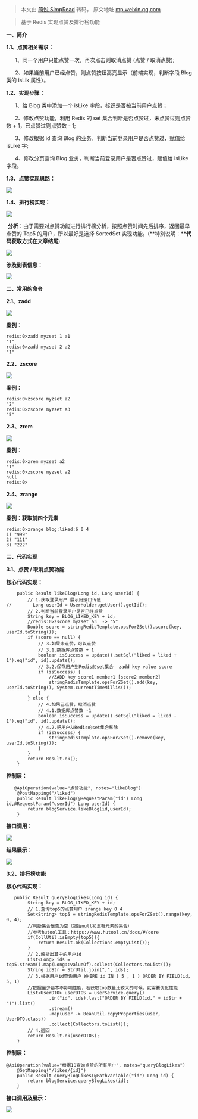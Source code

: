 > 本文由 [简悦 SimpRead](http://ksria.com/simpread/) 转码， 原文地址 [mp.weixin.qq.com](https://mp.weixin.qq.com/s/2_wgTf_ikDqnZrACj_nD8w)

> 基于 Redis 实现点赞及排行榜功能

**一、简介**

**1.1、点赞相关需求：**

      1、同一个用户只能点赞一次，再次点击则取消点赞 (点赞 / 取消点赞);

      2、如果当前用户已经点赞，则点赞按钮高亮显示（前端实现，判断字段 Blog 类的 isLik 属性）。

**1.2、实现步骤：**

      1、给 Blog 类中添加一个 isLike 字段，标识是否被当前用户点赞；

      2、修改点赞功能，利用 Redis 的 set 集合判断是否点赞过，未点赞过则点赞数 + 1，已点赞过则点赞数 - 1;

      3、修改根据 id 查询 Blog 的业务，判断当前登录用户是否点赞过，赋值给 isLike 字;

      4、修改分页查询 Blog 业务，判断当前登录用户是否点赞过，赋值给 isLike 字段。

**1.3、点赞实现思路：**

![](https://mmbiz.qpic.cn/sz_mmbiz_png/CFfeGLBwm46BqicD5yJxfUmfBTD3qibf1TwwXZibH4q8e85ClODaWj7MicPpuwunnibLymM9rFtngFgyuoDCZGJUUvw/640?wx_fmt=png)

**1.4、排行榜实现：**  

**![](https://mmbiz.qpic.cn/sz_mmbiz_png/CFfeGLBwm46BqicD5yJxfUmfBTD3qibf1TVvsFyVTed8gicG7rcyA8tIqKAXuzkvhKF5UERkQDkXOokUibls7UlMuw/640?wx_fmt=png)**

  **分析**：由于需要对点赞功能进行排行榜分析，按照点赞时间先后排序，返回最早点赞的 Top5 的用户，所以最好是选择 SortedSet 实现功能。(**特别说明：****代码获取方式在文章结尾**)

![](https://mmbiz.qpic.cn/sz_mmbiz_png/CFfeGLBwm46BqicD5yJxfUmfBTD3qibf1TwKQXoro9Cf8ECicmjFxpmSruSHldL3bicfG6ZUCIyK2KDk0Z9lhy1WRw/640?wx_fmt=png)

**涉及到表信息：**

![](https://mmbiz.qpic.cn/sz_mmbiz_png/CFfeGLBwm45sEp7nvnJqG1icbEXkAVibZGibiaiah6Hx8E0iaRagOxMkn0zTaAwrSbOhOh7kBqGEjTaAN3aZ62OP7yQw/640?wx_fmt=png)

**二、常用的命令**

**2.1、zadd**

![](https://mmbiz.qpic.cn/sz_mmbiz_png/CFfeGLBwm46BqicD5yJxfUmfBTD3qibf1TVcibxZ9xesMuiaxO2FzoPIQAdibDWfGnHJlmaogNfeZvhicHjMia5icWa12Q/640?wx_fmt=png)

**案例：**

```
redis:0>zadd myzset 1 a1
"1"
redis:0>zadd myzset 2 a2
"1"

```

**2.2、zscore**

![](https://mmbiz.qpic.cn/sz_mmbiz_png/CFfeGLBwm46BqicD5yJxfUmfBTD3qibf1TFgyP2PDZpO07n0PCJHShhnr8k1EdnysItH7r8Totc7wIoJxY1Zng3Q/640?wx_fmt=png)

**案例：**  

```
redis:0>zscore myzset a2
"2"
redis:0>zscore myzset a3
"5"

```

**2.3、zrem**

![](https://mmbiz.qpic.cn/sz_mmbiz_png/CFfeGLBwm46BqicD5yJxfUmfBTD3qibf1TjC18IuuZ7GlNuUDH5RHVvUXP0PXnZewN4OldwfqHTibhrJ7SausU92g/640?wx_fmt=png)

**案例：**

```
redis:0>zrem myzset a2
"1"
redis:0>zscore myzset a2
null
redis:0>

```

**2.4、zrange**

![](https://mmbiz.qpic.cn/sz_mmbiz_png/CFfeGLBwm46BqicD5yJxfUmfBTD3qibf1TQ8iaSO3DcaxawRJprmGkgx2MRPiaNc99xNCoebne4ibHhW4hNHSuq8WVw/640?wx_fmt=png)

****案例：获取前四个元素****

```
redis:0>zrange blog:liked:6 0 4
1) "999"
2) "111"
3) "222"

```

**三、代码实现**  

**3.1、点赞 / 取消点赞功能**

**核心代码实现：**  

```
    public Result likeBlog(Long id, Long userId) {
        // 1.获取登录用户 展示用接口传值
//        Long userId = UserHolder.getUser().getId();
        // 2.判断当前登录用户是否已经点赞
        String key = BLOG_LIKED_KEY + id;
        //redis:0>zscore myzset a3  -> "5"
        Double score = stringRedisTemplate.opsForZSet().score(key, userId.toString());
        if (score == null) {
            // 3.如果未点赞，可以点赞
            // 3.1.数据库点赞数 + 1
            boolean isSuccess = update().setSql("liked = liked + 1").eq("id", id).update();
            // 3.2.保存用户到Redis的set集合  zadd key value score
            if (isSuccess) {
                //ZADD key score1 member1 [score2 member2]
                stringRedisTemplate.opsForZSet().add(key, userId.toString(), System.currentTimeMillis());
            }
        } else {
            // 4.如果已点赞，取消点赞
            // 4.1.数据库点赞数 -1
            boolean isSuccess = update().setSql("liked = liked - 1").eq("id", id).update();
            // 4.2.把用户从Redis的set集合移除
            if (isSuccess) {
                stringRedisTemplate.opsForZSet().remove(key, userId.toString());
            }
        }
        return Result.ok();
    }

```

**控制层：**  

```
   @ApiOperation(value="点赞功能", notes="likeBlog")
    @PostMapping("/liked")
    public Result likeBlog(@RequestParam("id") Long id,@RequestParam("userId") Long userId) {
        return blogService.likeBlog(id,userId);
    }

```

**接口调用：**

![](https://mmbiz.qpic.cn/sz_mmbiz_png/CFfeGLBwm46BqicD5yJxfUmfBTD3qibf1TRYUTAp7rlLczR7bR7lJFJYrF6UMdITdVbPkr6Gah8xCVKibrDxPckPg/640?wx_fmt=png)

**结果展示：**

![](https://mmbiz.qpic.cn/sz_mmbiz_png/CFfeGLBwm46BqicD5yJxfUmfBTD3qibf1TR0y6R7oW7ibUDuTBHEMvqdNhmQq2ya74TSs9D5icvHKyotkAtXwKZLVw/640?wx_fmt=png)

**3.2、排行榜功能**

**核心代码实现：**  

```
   public Result queryBlogLikes(Long id) {
        String key = BLOG_LIKED_KEY + id;
        // 1.查询top5的点赞用户 zrange key 0 4
        Set<String> top5 = stringRedisTemplate.opsForZSet().range(key, 0, 4);
        //判断集合是否为空（包括null和没有元素的集合）
        //参考hutool工具：https://www.hutool.cn/docs/#/core
        if(CollUtil.isEmpty(top5)){
            return Result.ok(Collections.emptyList());
        }
        // 2.解析出其中的用户id
        List<Long> ids = top5.stream().map(Long::valueOf).collect(Collectors.toList());
        String idStr = StrUtil.join(",", ids);
        // 3.根据用户id查询用户 WHERE id IN ( 5 , 1 ) ORDER BY FIELD(id, 5, 1)
        //数据量少基本不影响性能，若获取top数量比较大的时候，就需要优化性能
        List<UserDTO> userDTOS = userService.query()
                .in("id", ids).last("ORDER BY FIELD(id," + idStr + ")").list()
                .stream()
                .map(user -> BeanUtil.copyProperties(user, UserDTO.class))
                .collect(Collectors.toList());
        // 4.返回
        return Result.ok(userDTOS);
    }

```

****控制层：****

```
@ApiOperation(value="根据ID查询点赞的所有用户", notes="queryBlogLikes")
    @GetMapping("/likes/{id}")
    public Result queryBlogLikes(@PathVariable("id") Long id) {
        return blogService.queryBlogLikes(id);
    }

```

**接口调用及展示：**  

![](https://mmbiz.qpic.cn/sz_mmbiz_png/CFfeGLBwm46BqicD5yJxfUmfBTD3qibf1TRiaokqg7KQJRIzZgZemPY3DO94soQibvUETnB8TXm75nQwGMLbwmEhUQ/640?wx_fmt=png)